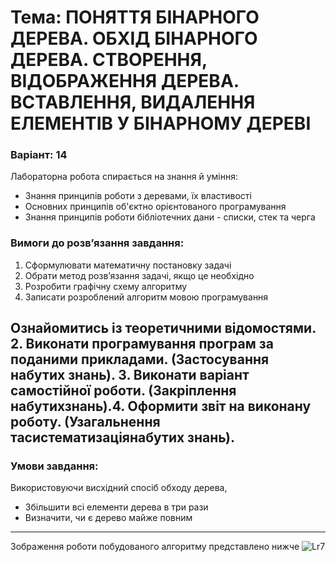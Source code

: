# Тема: ПОНЯТТЯ БІНАРНОГО ДЕРЕВА. ОБХІД БІНАРНОГО ДЕРЕВА. СТВОРЕННЯ, ВІДОБРАЖЕННЯ ДЕРЕВА. ВСТАВЛЕННЯ, ВИДАЛЕННЯ ЕЛЕМЕНТІВ У БІНАРНОМУ ДЕРЕВІ
### Варіант: 14

Лабораторна робота спирається на знання й уміння: 
- Знання принципів роботи з деревами, їх властивості 
- Основних принципів об'єктно орієнтованого програмування
- Знання принципів роботи бібліотечних дани - списки, стек та черга

### Вимоги до розв’язання завдання: <br>
1. Сформулювати математичну постановку задачі
2. Обрати метод розв’язання задачі, якщо це необхідно
3. Розробити графічну схему алгоритму
4. Записати розроблений алгоритм мовою програмування

Ознайомитись із теоретичними відомостями. 2. Виконати програмування програм за поданими прикладами. (Застосування набутих знань). 3. Виконати варіант самостійної роботи. (Закріплення набутихзнань).4. Оформити звіт на виконану роботу. (Узагальнення тасистематизаціянабутих знань).
---
### Умови завдання: <br>
Використовуючи висхідний спосіб обходу дерева,
- Збільшити всі елементи дерева в три рази
- Визначити, чи є дерево майже повним
---
Зображення роботи побудованого алгоритму представлено нижче
![Lr7](https://github.com/mickzle/KPI_Chores/blob/8d129b5a3e3e6c76cebe7766c8e6482ee64fe7de/2nd%20term/Programming%20of%20complex%20algorithms/lab7/Lr7.jpg)
